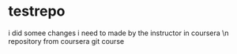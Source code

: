 # testrepo 
i did somee changes i need to made by the instructor in coursera \n 
repository from coursera git course 
